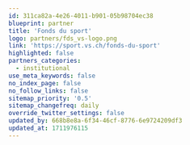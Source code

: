 ```yaml
---
id: 311ca82a-4e26-4011-b901-05b98704ec38
blueprint: partner
title: 'Fonds du sport'
logo: partners/fds_vs-logo.png
link: 'https://sport.vs.ch/fonds-du-sport'
highlighted: false
partners_categories:
  - institutional
use_meta_keywords: false
no_index_page: false
no_follow_links: false
sitemap_priority: '0.5'
sitemap_changefreq: daily
override_twitter_settings: false
updated_by: 668b8e8a-6f34-46cf-8776-6e9724209df3
updated_at: 1711976115
---
```

